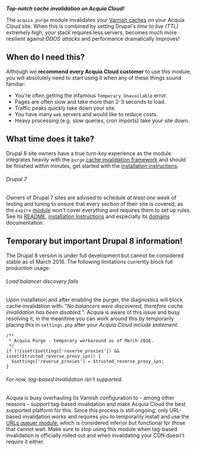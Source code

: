 [//]: # ( clear&&curl -s -F input_files[]=@PROJECTPAGE.md -F from=markdown -F to=html http://c.docverter.com/convert|tail -n+11|head -n-2|sed 's/\&#39;/\"/g'|sed 's/\&amp;/\&/g'|sed 's/\&quot;/\"/g' )
[//]: # ( curl -s -F input_files[]=@PROJECTPAGE.md -F from=markdown -F to=pdf http://c.docverter.com/convert>PROJECTPAGE.pdf )

**_Top-notch cache invalidation on Acquia Cloud!_**

The ``acquia_purge`` module invalidates your
[Varnish caches](https://www.varnish-cache.org/about) on your Acquia Cloud site.
When this is combined by setting Drupal's _time to live (TTL)_ extremely high,
your stack requires less servers, becomes much more resilient against _DDOS
attacks_ and performance dramatically improves!

## When do I need this?
Although we **recommend every Acquia Cloud customer** to use this module, you
will absolutely need to start using it when any of these things sound familiar:

* You're often getting the infamous ``Temporary Unavailable`` error.
* Pages are often slow and take more than 2-3 seconds to load.
* Traffic peaks quickly take down your site.
* You have many ``web`` servers and would like to reduce costs.
* Heavy processing (e.g. slow queries, cron imports) take your site down.

## What time does it take?
Drupal 8 site owners have a true _turn-key_ experience as the module integrates
heavily with the ``purge`` [cache invalidation framework](https://www.drupal.org/project/purge)
and should be finished within minutes, get started with the
[installation instructions](http://cgit.drupalcode.org/acquia_purge/plain/INSTALL.md).

###### Drupal 7
Owners of Drupal 7 sites are advised to schedule _at least one week_ of testing
and tuning to ensure that every section of their site is covered, as the
``expire`` [module](https://www.drupal.org/project/expire) won't cover
everything and requires them to set up rules. See its
[README](http://cgit.drupalcode.org/acquia_purge/plain/README.md?h=7.x-1.x),
[installation instructions](http://cgit.drupalcode.org/acquia_purge/plain/INSTALL.md?h=7.x-1.x)
and especially its
[domains](http://cgit.drupalcode.org/acquia_purge/plain/DOMAINS.md?h=7.x-1.x)
documentation.

## Temporary but important Drupal 8 information!
The Drupal 8 version is under full development but cannot be considered stable
as of March 2016. The following limitations currently block full production
usage:

###### Load balancer discovery fails
Upon installation and after enabling the purger, the diagnostics will block
cache invalidation with: "_No balancers were discovered, therefore cache
invalidation has been disabled._". Acquia is aware of this issue and busy
resolving it, in the meantime you can work around this by temporarily placing
this in ``settings.php`` after your _Acquia Cloud include statement_:

```
/**
 * Acquia Purge - temporary workaround as of March 2016.
 */
if (!isset($settings['reverse_proxies']) && isset($trusted_reverse_proxy_ips)) {
  $settings['reverse_proxies'] = $trusted_reverse_proxy_ips;
}
```

###### For now, tag-based invalidation isn't supported.
Acquia is busy overhauling its Varnish configuration to - among other reasons -
support tag-based invalidation and make Acquia Cloud the best supported platform
for this. Since this process is still ongoing, only URL-based invalidation works
and requires you to temporarily install and use the
[URLs queuer module](https://www.drupal.org/project/purge_queuer_url), which is
considered inferior but functional for those that cannot wait. Make sure to stop
using this module when tag-based invalidation is officially rolled out and when
invalidating your CDN doesn't require it either.
